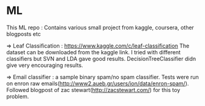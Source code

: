 # ML
This ML repo : Contains various small project from kaggle, coursera, other blogposts etc

=> Leaf Classification : https://www.kaggle.com/c/leaf-classification
The dataset can be downloaded from the kaggle link. I tried with different classifiers but SVN and LDA gave good results. DecisionTreeClassifier didn give very encouraging results.

=> Email classifier : a sample binary spam/no spam classifier. Tests were run on enron raw emails(http://www2.aueb.gr/users/ion/data/enron-spam/). Followed blogpost of zac stewart(http://zacstewart.com/) for this toy problem.
